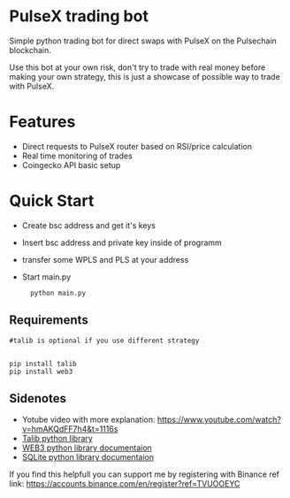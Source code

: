 ﻿# PulseX trading bot

Simple python trading bot for direct swaps with PulseX on the Pulsechain blockchain.

Use this bot at your own risk, don't try to trade with real money before making your own strategy, this is just a showcase of possible way to trade with PulseX.



# Features
- Direct requests to PulseX router based on RSI/price calculation
- Real time monitoring of trades
- Coingecko API basic setup

# Quick Start

- Create bsc address and get it's keys
- Insert bsc address and private key inside of programm
- transfer some WPLS and PLS at your address
- Start main.py


    	python main.py
	
## Requirements
	#talib is optional if you use different strategy

	
	pip install talib
    pip install web3

## Sidenotes

- Yotube video with more explanation: https://www.youtube.com/watch?v=hmAKQdFF7h4&t=1116s
- [Talib python library](https://github.com/mrjbq7/ta-lib "Talib python library") 
- [WEB3 python library documentaion](https://web3py.readthedocs.io/en/stable/ "WEB3 python library documentaion")
- [SQLite python library documentaion](https://docs.python.org/3/library/sqlite3.html "SQLite python library documentaion python library documentaion")


If you find this helpfull you can support me by registering with Binance ref link: https://accounts.binance.com/en/register?ref=TVUOOEYC
